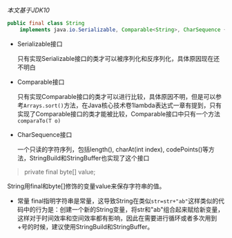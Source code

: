 *本文基于JDK10*

```java
public final class String
    implements java.io.Serializable, Comparable<String>, CharSequence {
```

* Serializable接口

  只有实现Serializable接口的类才可以被序列化和反序列化，具体原因现在还不明白

* Comparable接口

  只有实现Comparable<T>接口的类才可以进行比较，具体原因不明，但是可以参考`Arrays.sort()`方法，在Java核心技术卷1lambda表达式一章有提到，只有实现了Comparable接口的类才能被比较，Comparable接口中只有一个方法`comparaTo(T o)`

* CharSequence接口

  一个只读的字符序列，包括length(), charAt(int index), codePoints()等方法，StringBuild和StringBuffer也实现了这个接口

> private final byte[] value;

String用final和byte[]修饰的变量value来保存字符串的值。
* 常量
  final指明字符串是常量，这导致String在类似`str=str+"ab"`这样类似的代码中的行为是：创建一个新的String变量，将str和"ab"组合起来赋给新变量，这样对于时间效率和空间效率都有影响，因此在需要进行循环或者多次用到+号的时候，建议使用StringBuild和StringBuffer。
